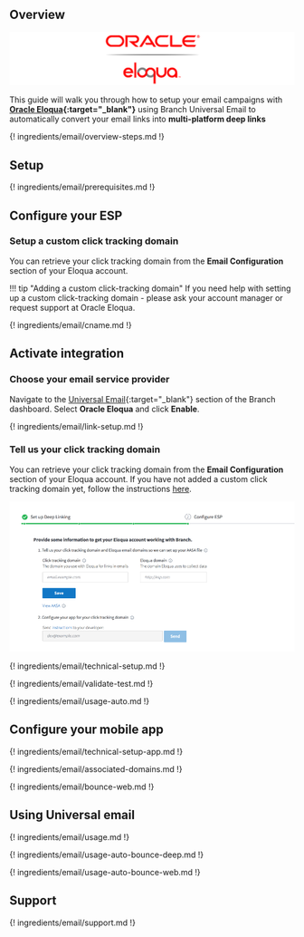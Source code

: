 ## Overview

![Oracle-Eloqua](/img/pages/email/oracle-eloqua/oracle-eloqua.png)

This guide will walk you through how to setup your email campaigns with **[Oracle Eloqua](http://www.eloqua.com/){:target="\_blank"}** using Branch Universal Email to automatically convert your email links into **multi-platform deep links**

{! ingredients/email/overview-steps.md !}

## Setup

{! ingredients/email/prerequisites.md !}

## Configure your ESP

### Setup a custom click tracking domain

You can retrieve your click tracking domain from the **Email Configuration** section of your Eloqua account.

!!! tip "Adding a custom click-tracking domain"
    If you need help with setting up a custom click-tracking domain - please ask your account manager or request support at Oracle Eloqua.

{! ingredients/email/cname.md !}

## Activate integration

### Choose your email service provider

Navigate to the [Universal Email](https://dashboard.branch.io/email){:target="\_blank"} section of the Branch dashboard. Select **Oracle Eloqua** and click **Enable**.

{! ingredients/email/link-setup.md !}

### Tell us your click tracking domain

You can retrieve your click tracking domain from the **Email Configuration** section of your Eloqua account. 
If you have not added a custom click tracking domain yet, follow the instructions [here](#setup-a-custom-click-tracking-domain). 

![image](/img/pages/email/oracle-eloqua/setup-config.png)

{! ingredients/email/technical-setup.md !}
	
{! ingredients/email/validate-test.md !}

{! ingredients/email/usage-auto.md !}

## Configure your mobile app

{! ingredients/email/technical-setup-app.md !}

{! ingredients/email/associated-domains.md !}

{! ingredients/email/bounce-web.md !}

## Using Universal email

{! ingredients/email/usage.md !}

{! ingredients/email/usage-auto-bounce-deep.md !}

{! ingredients/email/usage-auto-bounce-web.md !}

## Support

{! ingredients/email/support.md !}
